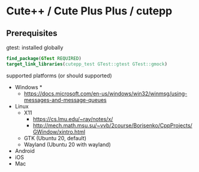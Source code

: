 # Cute++ / Cute Plus Plus / cutepp #

## Prerequisites

gtest: installed globally
```cmake
find_package(GTest REQUIRED)
target_link_libraries(cutepp_test GTest::gtest GTest::gmock)
```

supported platforms (or should supported)

- Windows *
    - https://docs.microsoft.com/en-us/windows/win32/winmsg/using-messages-and-message-queues
- Linux
    - X11
        - https://cs.lmu.edu/~ray/notes/x/
        - http://mech.math.msu.su/~vvb/2course/Borisenko/CppProjects/GWindow/xintro.html
    - GTK (Ubuntu 20, default)
    - Wayland (Ubuntu 20 with wayland)
- Android
- iOS
- Mac
